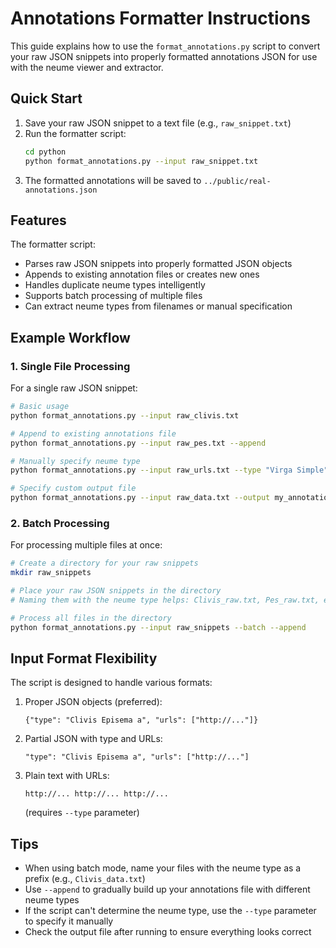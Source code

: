 # Annotations Formatter Instructions

This guide explains how to use the `format_annotations.py` script to convert your raw JSON snippets into properly formatted annotations JSON for use with the neume viewer and extractor.

## Quick Start

1. Save your raw JSON snippet to a text file (e.g., `raw_snippet.txt`)
2. Run the formatter script:
   ```bash
   cd python
   python format_annotations.py --input raw_snippet.txt
   ```
3. The formatted annotations will be saved to `../public/real-annotations.json`

## Features

The formatter script:
- Parses raw JSON snippets into properly formatted JSON objects
- Appends to existing annotation files or creates new ones
- Handles duplicate neume types intelligently
- Supports batch processing of multiple files
- Can extract neume types from filenames or manual specification

## Example Workflow

### 1. Single File Processing

For a single raw JSON snippet:

```bash
# Basic usage
python format_annotations.py --input raw_clivis.txt

# Append to existing annotations file
python format_annotations.py --input raw_pes.txt --append

# Manually specify neume type
python format_annotations.py --input raw_urls.txt --type "Virga Simple"

# Specify custom output file
python format_annotations.py --input raw_data.txt --output my_annotations.json
```

### 2. Batch Processing

For processing multiple files at once:

```bash
# Create a directory for your raw snippets
mkdir raw_snippets

# Place your raw JSON snippets in the directory
# Naming them with the neume type helps: Clivis_raw.txt, Pes_raw.txt, etc.

# Process all files in the directory
python format_annotations.py --input raw_snippets --batch --append
```

## Input Format Flexibility

The script is designed to handle various formats:

1. Proper JSON objects (preferred):
   ```
   {"type": "Clivis Episema a", "urls": ["http://..."]}
   ```

2. Partial JSON with type and URLs:
   ```
   "type": "Clivis Episema a", "urls": ["http://..."]
   ```

3. Plain text with URLs:
   ```
   http://... http://... http://...
   ```
   (requires `--type` parameter)

## Tips

- When using batch mode, name your files with the neume type as a prefix (e.g., `Clivis_data.txt`)
- Use `--append` to gradually build up your annotations file with different neume types
- If the script can't determine the neume type, use the `--type` parameter to specify it manually
- Check the output file after running to ensure everything looks correct